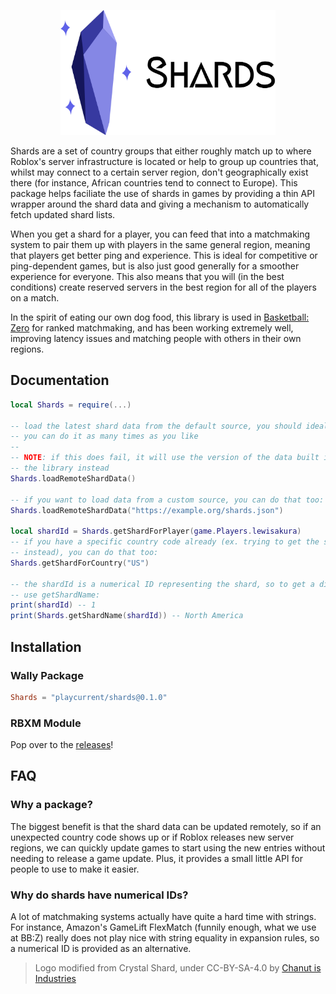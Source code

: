 <p align="center">
	<picture>
		<source media="(prefers-color-scheme: dark)" srcset="repo/shard-logo-dark.png">
		<img src="repo/shard-logo-light.png" height="200">
	</picture>
</p>

Shards are a set of country groups that either roughly match up to where Roblox's server infrastructure is located or
help to group up countries that, whilst may connect to a certain server region, don't geographically exist there (for
instance, African countries tend to connect to Europe). This package helps faciliate the use of shards in games by
providing a thin API wrapper around the shard data and giving a mechanism to automatically fetch updated shard lists.

When you get a shard for a player, you can feed that into a matchmaking system to pair them up with players in the same
general region, meaning that players get better ping and experience. This is ideal for competitive or ping-dependent games,
but is also just good generally for a smoother experience for everyone. This also means that you will (in the best
conditions) create reserved servers in the best region for all of the players on a match.

In the spirit of eating our own dog food, this library is used in [Basketball: Zero](https://www.roblox.com/games/130739873848552/-)
for ranked matchmaking, and has been working extremely well, improving latency issues and matching people with others in
their own regions.

## Documentation

```lua
local Shards = require(...)

-- load the latest shard data from the default source, you should ideally do this once but
-- you can do it as many times as you like
--
-- NOTE: if this does fail, it will use the version of the data built in to your version of
-- the library instead
Shards.loadRemoteShardData()

-- if you want to load data from a custom source, you can do that too:
Shards.loadRemoteShardData("https://example.org/shards.json")

local shardId = Shards.getShardForPlayer(game.Players.lewisakura)
-- if you have a specific country code already (ex. trying to get the server's shard ID
-- instead), you can do that too:
Shards.getShardForCountry("US")

-- the shardId is a numerical ID representing the shard, so to get a display name, you can
-- use getShardName:
print(shardId) -- 1
print(Shards.getShardName(shardId)) -- North America
```

## Installation

### Wally Package

```toml
Shards = "playcurrent/shards@0.1.0"
```

### RBXM Module

Pop over to the [releases](https://github.com/playcurrent/shards/releases)!

## FAQ

### Why a package?

The biggest benefit is that the shard data can be updated remotely, so if an unexpected country code shows up or if
Roblox releases new server regions, we can quickly update games to start using the new entries without needing to release
a game update. Plus, it provides a small little API for people to use to make it easier.

### Why do shards have numerical IDs?

A lot of matchmaking systems actually have quite a hard time with strings. For instance, Amazon's GameLift FlexMatch
(funnily enough, what we use at BB:Z) really does not play nice with string equality in expansion rules, so a numerical
ID is provided as an alternative.

> Logo modified from Crystal Shard, under CC-BY-SA-4.0 by [Chanut is Industries](https://dribbble.com/Chanut-is-Industries)
